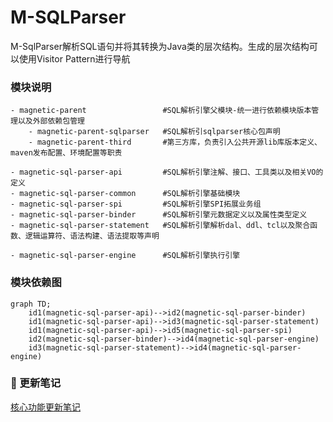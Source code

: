 #  M-SQLParser

M-SqlParser解析SQL语句并将其转换为Java类的层次结构。生成的层次结构可以使用Visitor Pattern进行导航

### 模块说明
```
- magnetic-parent                 #SQL解析引擎父模块-统一进行依赖模块版本管理以及外部依赖包管理
    - magnetic-parent-sqlparser   #SQL解析引sqlparser核心包声明
    - magnetic-parent-third       #第三方库，负责引入公共开源lib库版本定义、maven发布配置、环境配置等职责

- magnetic-sql-parser-api         #SQL解析引擎注解、接口、工具类以及相关VO的定义
- magnetic-sql-parser-common      #SQL解析引擎基础模块
- magnetic-sql-parser-spi         #SQL解析引擎SPI拓展业务组
- magnetic-sql-parser-binder      #SQL解析引擎元数据定义以及属性类型定义
- magnetic-sql-parser-statement   #SQL解析引擎解析dal、ddl、tcl以及聚合函数、逻辑运算符、语法构建、语法提取等声明

- magnetic-sql-parser-engine      #SQL解析引擎执行引擎
```

### 模块依赖图
```mermaid
graph TD;
	id1(magnetic-sql-parser-api)-->id2(magnetic-sql-parser-binder)
    id1(magnetic-sql-parser-api)-->id3(magnetic-sql-parser-statement)
    id1(magnetic-sql-parser-api)-->id5(magnetic-sql-parser-spi)
    id2(magnetic-sql-parser-binder)-->id4(magnetic-sql-parser-engine)
    id3(magnetic-sql-parser-statement)-->id4(magnetic-sql-parser-engine)
```

###  :pencil:  更新笔记
[核心功能更新笔记](https://gitee.com/M-SQLParse/M-SqlParser/blob/develop/Update-notes.md)